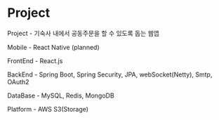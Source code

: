 # Project
Project - 기숙사 내에서 공동주문을 할 수 있도록 돕는 웹앱

Mobile    -  React Native (planned)

FrontEnd  -  React.js

BackEnd   -  Spring Boot, Spring Security, JPA, webSocket(Netty), Smtp, OAuth2

DataBase  -  MySQL, Redis, MongoDB

Platform  -  AWS S3(Storage)
